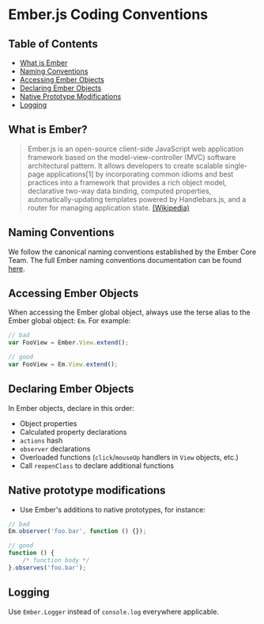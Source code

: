 # Ember.js Coding Conventions

## Table of Contents
* [What is Ember](#what-is-ember)
* [Naming Conventions](#naming-conventions)
* [Accessing Ember Objects](#accessing-ember-objects)
* [Declaring Ember Objects](#declaring-ember-objects)
* [Native Prototype Modifications](#native-prototype-modifications)
* [Logging](#logging)

## What is Ember?
> Ember.js is an open-source client-side JavaScript web application framework based on the model-view-controller (MVC) software architectural pattern. It allows developers to create scalable single-page applications[1] by incorporating common idioms and best practices into a framework that provides a rich object model, declarative two-way data binding, computed properties, automatically-updating templates powered by Handlebars.js, and a router for managing application state. [(Wikipedia)](https://docs.google.com/a/wikia-inc.com/document/d/1c2o5ewMOkHFwrNrQy60bo20a0zO3E-tqNWQ6fiU2NC8/edit#)

## Naming Conventions
We follow the canonical naming conventions established by the Ember Core Team. The full Ember naming conventions documentation can be found [here](http://emberjs.com/guides/concepts/naming-conventions/).

## Accessing Ember Objects
When accessing the Ember global object, always use the terse alias to the Ember global object: `Em`. For example:

```typescript
// bad
var FooView = Ember.View.extend();

// good
var FooView = Em.View.extend();
```

## Declaring Ember Objects
In Ember objects, declare in this order:
* Object properties
* Calculated property declarations
* `actions` hash
* `observer` declarations
* Overloaded functions (`click`/`mouseUp` handlers in `View` objects, etc.)
* Call `reopenClass` to declare additional functions

## Native prototype modifications
* Use Ember's additions to native prototypes, for instance:

```typescript
// bad
Em.observer('foo.bar', function () {});

// good
function () {
	/* function body */
}.observes('foo.bar');
```

## Logging
Use `Ember.Logger` instead of `console.log` everywhere applicable.
